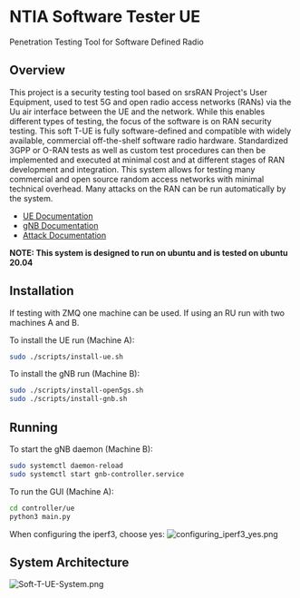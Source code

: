 # NTIA Software Tester UE

Penetration Testing Tool for Software Defined Radio

## Overview

This project is a security testing tool based on srsRAN Project's User
Equipment, used to test 5G and open radio access networks (RANs) via the Uu air
interface between the UE and the network. While this enables different types of
testing, the focus of the software is on RAN security testing. This soft T-UE is
fully software-defined and compatible with widely available, commercial
off-the-shelf software radio hardware. Standardized 3GPP or O-RAN tests as well
as custom test procedures can then be implemented and executed at minimal cost
and at different stages of RAN development and integration. This system allows
for testing many commercial and open source random access networks with minimal
technical overhead. Many attacks on the RAN can be run automatically by the
system.

- [UE Documentation](https://github.com/oran-testing/soft-t-ue/blob/main/docs/UE.md)
- [gNB Documentation](https://github.com/oran-testing/soft-t-ue/blob/main/docs/gNB.md)
- [Attack Documentation](https://github.com/oran-testing/soft-t-ue/blob/main/docs/attacks)

**NOTE: This system is designed to run on ubuntu and is tested on ubuntu 20.04**

## Installation

If testing with ZMQ one machine can be used. If using an RU run with two
machines A and B.

To install the UE run (Machine A):

```bash
sudo ./scripts/install-ue.sh
```

To install the gNB run (Machine B):

```bash
sudo ./scripts/install-open5gs.sh
sudo ./scripts/install-gnb.sh
```

## Running

To start the gNB daemon (Machine B):

```bash
sudo systemctl daemon-reload
sudo systemctl start gnb-controller.service
```

To run the GUI (Machine A):

```bash
cd controller/ue
python3 main.py
```

When configuring the iperf3, choose yes:
![configuring_iperf3_yes.png](https://github.com/all655/soft-t-ue/blob/grafana_integration/docs/images/configuring_iperf3_yes.png)

## System Architecture

![Soft-T-UE-System.png](https://github.com/oran-testing/soft-t-ue/blob/grafana_integration/docs/images/Soft-T-UE-System.png)
